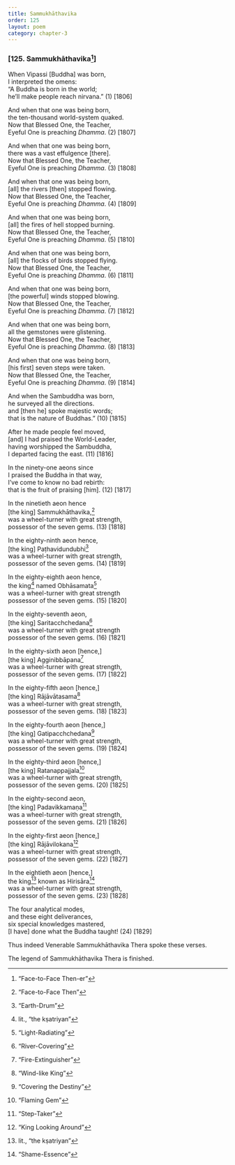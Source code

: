 ```yaml
---
title: Sammukhāthavika
order: 125
layout: poem
category: chapter-3
---
```


### \[125. Sammukhāthavika[^1]\]

When Vipassi \[Buddha\] was born,  
I interpreted the omens:  
“A Buddha is born in the world;  
he’ll make people reach nirvana.” (1) \[1806\]

And when that one was being born,  
the ten-thousand world-system quaked.  
Now that Blessed One, the Teacher,  
Eyeful One is preaching *Dhamma*. (2) \[1807\]

And when that one was being born,  
there was a vast effulgence \[there\].  
Now that Blessed One, the Teacher,  
Eyeful One is preaching *Dhamma*. (3) \[1808\]

And when that one was being born,  
\[all\] the rivers \[then\] stopped flowing.  
Now that Blessed One, the Teacher,  
Eyeful One is preaching *Dhamma*. (4) \[1809\]

And when that one was being born,  
\[all\] the fires of hell stopped burning.  
Now that Blessed One, the Teacher,  
Eyeful One is preaching *Dhamma*. (5) \[1810\]

And when that one was being born,  
\[all\] the flocks of birds stopped flying.  
Now that Blessed One, the Teacher,  
Eyeful One is preaching *Dhamma*. (6) \[1811\]

And when that one was being born,  
\[the powerful\] winds stopped blowing.  
Now that Blessed One, the Teacher,  
Eyeful One is preaching *Dhamma*. (7) \[1812\]

And when that one was being born,  
all the gemstones were glistening.  
Now that Blessed One, the Teacher,  
Eyeful One is preaching *Dhamma*. (8) \[1813\]

And when that one was being born,  
\[his first\] seven steps were taken.  
Now that Blessed One, the Teacher,  
Eyeful One is preaching *Dhamma*. (9) \[1814\]

And when the Sambuddha was born,  
he surveyed all the directions.  
and \[then he\] spoke majestic words;  
that is the nature of Buddhas.” (10) \[1815\]

After he made people feel moved,  
\[and\] I had praised the World-Leader,  
having worshipped the Sambuddha,  
I departed facing the east. (11) \[1816\]

In the ninety-one aeons since  
I praised the Buddha in that way,  
I’ve come to know no bad rebirth:  
that is the fruit of praising \[him\]. (12) \[1817\]

In the ninetieth aeon hence  
\[the king\] Sammukhāthavika,[^2]  
was a wheel-turner with great strength,  
possessor of the seven gems. (13) \[1818\]

In the eighty-ninth aeon hence,  
\[the king\] Paṭhavidundubhi[^3]  
was a wheel-turner with great strength,  
possessor of the seven gems. (14) \[1819\]

In the eighty-eighth aeon hence,  
the king[^4] named Obhāsamata[^5]  
was a wheel-turner with great strength  
possessor of the seven gems. (15) \[1820\]

In the eighty-seventh aeon,  
\[the king\] Sarita<span class="diacritics" data-state="on">c</span><span class="no-diacritics" data-state="off">ch</span>chedana[^6]  
was a wheel-turner with great strength  
possessor of the seven gems. (16) \[1821\]

In the eighty-sixth aeon \[hence,\]  
\[the king\] Agginibbāpana[^7]  
was a wheel-turner with great strength,  
possessor of the seven gems. (17) \[1822\]

In the eighty-fifth aeon \[hence,\]  
\[the king\] Rājāvātasama[^8]  
was a wheel-turner with great strength,  
possessor of the seven gems. (18) \[1823\]

In the eighty-fourth aeon \[hence,\]  
\[the king\] Gatipa<span class="diacritics" data-state="on">c</span><span class="no-diacritics" data-state="off">ch</span>chedana[^9]  
was a wheel-turner with great strength,  
possessor of the seven gems. (19) \[1824\]

In the eighty-third aeon \[hence,\]  
\[the king\] Ratanappajjala[^10]  
was a wheel-turner with great strength,  
possessor of the seven gems. (20) \[1825\]

In the eighty-second aeon,  
\[the king\] Padavikkamaṇa[^11]  
was a wheel-turner with great strength,  
possessor of the seven gems. (21) \[1826\]

In the eighty-first aeon \[hence,\]  
\[the king\] Rājāvilokana[^12]  
was a wheel-turner with great strength,  
possessor of the seven gems. (22) \[1827\]

In the eightieth aeon \[hence,\]  
the king[^13] known as Hirisāra[^14]  
was a wheel-turner with great strength,  
possessor of the seven gems. (23) \[1828\]

The four analytical modes,  
and these eight deliverances,  
six special knowledges mastered,  
\[I have\] done what the Buddha taught! (24) \[1829\]

Thus indeed Venerable Sammukhāthavika Thera spoke these verses.

The legend of Sammukhāthavika Thera is finished.

[^1]: “Face-to-Face Then-er”

[^2]: “Face-to-Face Then”

[^3]: “Earth-Drum”

[^4]: lit., “the kṣatriyan”

[^5]: “Light-Radiating”

[^6]: “River-Covering”

[^7]: “Fire-Extinguisher”

[^8]: “Wind-like King”

[^9]: “Covering the Destiny”

[^10]: “Flaming Gem”

[^11]: “Step-Taker”

[^12]: “King Looking Around”

[^13]: lit., “the kṣatriyan”

[^14]: “Shame-Essence”
